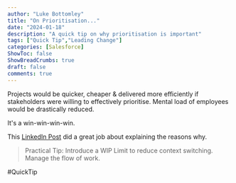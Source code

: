 ```yaml
---
author: "Luke Bottomley"
title: "On Prioritisation..."
date: "2024-01-18"
description: "A quick tip on why prioritisation is important"
tags: ["Quick Tip","Leading Change"]
categories: [Salesforce]
ShowToc: false
ShowBreadCrumbs: true
draft: false
comments: true
---
```

Projects would be quicker, cheaper & delivered more efficiently if stakeholders were willing to effectively prioritise.
Mental load of employees would be drastically reduced. 

It's a win-win-win-win.

This [LinkedIn Post](https://www.linkedin.com/feed/update/urn:li:activity:7152422361898602496/) did a great job about explaining the reasons why.

> Practical Tip:  Introduce a WIP Limit to reduce context switching. Manage the flow of work.

#QuickTip

